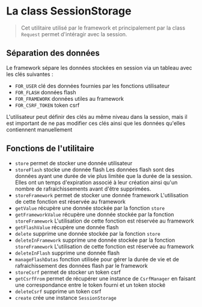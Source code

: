 # La class SessionStorage

> Cet utilitaire utilisé par le framework et principalement par la class <code>Request</code> permet d'intéragir avec la session.

## Séparation des données

Le framework sépare les données stockées en session via un tableau avec les clés suivantes :

- <code>FOR_USER</code> clé des données fournies par les fonctions utilisateur
- <code>FOR_FLASH</code> données flash
- <code>FOR_FRAMEWORK</code> données utiles au framework
- <code>FOR_CSRF_TOKEN</code> token csrf

<warning>L'utilisateur peut définir des clés au même niveau dans la session, mais il est important de ne pas modifier ces clés ainsi que les données qu'elles contiennent manuellement</warning>

## Fonctions de l'utilitaire

- <code>store</code> permet de stocker une donnée utilisateur
- <code>storeFlash</code> stocke une donnée flash
    <note>Les données flash sont des données ayant une durée de vie plus limitée que la durée de la session. Elles ont un temps d'expiration associé à leur création ainsi qu'un nombre de rafraichissements avant d'être supprimées.</note>
- <code>storeFramework</code> permet de stocker une donnée framework
  <warning>L'utilisation de cette fonction est réservée au framework</warning>
- <code>getValue</code> récupère une donnée stockée par la fonction <code>store</code>
- <code>getFrameworkValue</code> récupère une donnée stockée par la fonction <code>storeFramework</code>
    <warning>L'utilisation de cette fonction est réservée au framework</warning>
- <code>getFlashValue</code> récupère une donnée flash
- <code>delete</code> supprime une donnée stockée par la fonction <code>store</code>
- <code>deleteInFramework</code> supprime une donnée stockée par la fonction <code>storeFramework</code>
  <warning>L'utilisation de cette fonction est réservée au framework</warning>
- <code>deleteInFlash</code> supprime une donnée flash
- <code>manageFlashDatas</code> fonction utilisée pour gérer la durée de vie et de rafraichissement des données flash par le framework
- <code>storeCsrf</code> permet de stocker un token csrf
- <code>getCsrfFrom</code> permet de récupérer une instance de <code>CsrfManager</code> en faisant une correspondance entre le token fourni et un token stocké
- <code>deleteCsrf</code> supprime un token csrf
- <code>create</code> crée une instance <code>SessionStorage</code>